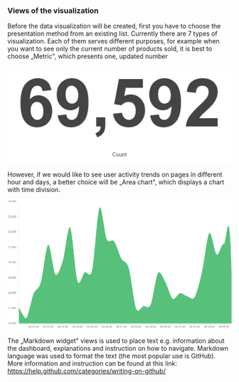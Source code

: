 ### Views of the visualization

Before the data visualization will be created, first you have to
choose the presentation method from an existing list. Currently there
are 7 types of visualization. Each of them serves different purposes,
for example when you want to see only the current number of products
sold, it is best to choose „Metric", which presents one, updated
number

![](/./media/media/image27.png)

However, if we would like to see user activity trends on pages in
different hour and days, a better choice will be „Area chart", which
displays a chart with time division.

![](/./media/media/image28.png)

The „Markdown widget" views is used to place text e.g. information
about the dashboard, explanations and instruction on how to navigate.
Markdown language was used to format the text (the most popular use is
GitHub). More information and instruction can be found at this link:\
https://help.github.com/categories/writing-on-github/
